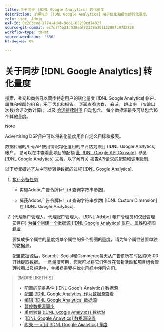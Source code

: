```yaml
---
title: 关于同步 [!DNL Google Analytics] 转化量度
description: 了解同步 [!DNL Google Analytics] 用于优化和报告的转化量度。
role: User, Admin
exl-id: 0c263ced-3774-4d4b-9d61-65289cd74027
source-git-commit: ec7d7f5531c038eb772339a36d13208fc97d2728
workflow-type: tm+mt
source-wordcount: '336'
ht-degree: 0%

---
```


# 关于同步 [!DNL Google Analytics] 转化量度

搜索、社交和商务可以同步特定用户的转化量度 [!DNL Google Analytics] 帐户、属性和视图的组合，用于优化和报告。 [页面查看次数](https://ga-dev-tools.google/dimensions-metrics-explorer/#view=detail&amp;group=page_tracking&amp;jump=ga_pageviews)， [会话](https://ga-dev-tools.google/dimensions-metrics-explorer/#view=detail&amp;group=session&amp;jump=ga_sessions)， [跳出率](https://ga-dev-tools.google/dimensions-metrics-explorer/#view=detail&amp;group=session&amp;jump=ga_bouncerate) （按跳出次数/会话次数计算），以及 [会话持续时间](https://ga-dev-tools.google/dimensions-metrics-explorer/#view=detail&amp;group=session&amp;jump=ga_sessionduration) 自动包含。 每个数据源最多可以包含16个其他量度。

>[!NOTE]
>
>Advertising DSP用户可以将转化量度用作自定义目标和报表。

数据传输的所有API使用情况均在适用的中评估为项目 [!DNL Google Analytics] 帐户。 您可以在中查看此项目的配额 [此 [!DNL Google API Console]](https://console.developers.google.com/apis/api/analytics-json.googleapis.com/quotas). 参见 [!DNL Google Analytics] 文档，以了解有关 [报告API请求的配额和调用限制](https://developers.google.com/analytics/devguides/reporting/core/v4/limits-quotas).

以下步骤概述了从中同步转换数据的过程 [!DNL Google Analytics].

1. [执行必备任务](data-source-prerequisites.md)

   * 实施Adobe广告令牌(`ef_id` 查询字符串参数)。

   * 捕获Adobe广告令牌(`ef_id` 查询字符串参数) [!DNL Custom Dimension] 在 [!DNL Google Analytics].

1. (代理账户管理人、代理账户管理人、 [!DNL Adobe] 帐户管理员和仅限管理员用户) [为每个创建一个数据源 [!DNL Google Analytics] 帐户、属性和视图组合](data-source-configure.md).

   要集成多个属性的量度或单个属性的多个视图的量度，请为每个属性设置单独的数据源。

   配置数据源后，Search、Social和Commerce每天从广告商所在时区的05:00开始提取数据。 一旦量度可用，您就可以将它们包含在营销活动和项目组合管理视图以及报表中，并根据需要在优化目标中使用它们。

>[!MORELIKETHIS]
>
>* [配置的前提条件 [!DNL Google Analytics] 数据源](data-source-prerequisites.md)
>* [配置 [!DNL Google Analytics] 作为数据源查看](data-source-configure.md)
>* [编辑 [!DNL Google Analytics] 数据源](data-source-edit.md)
>* [暂停数据源同步](data-source-pause.md)
>* [重新验证 [!DNL Google Analytics] 数据源](data-source-reauthenticate.md)
>* [[!DNL Google Analytics] 数据源设置](data-source-settings.md)
>* [附录 — 可用 [!DNL Google Analytics] 量度](data-source-ga-metrics.md)
